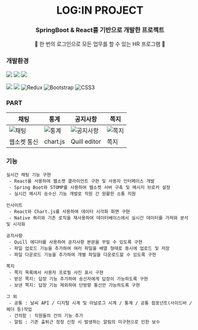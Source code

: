 <div align="center">
  
# LOG:IN PROJECT

### SpringBoot & React를 기반으로 개발한 프로젝트
🥼 한 번의 로그인으로 모든 업무를 할 수 있는 HR 프로그램 🧥

</div>

### 개발환경

<img src="https://img.shields.io/badge/java-007396?style=for-the-badge&logo=OpenJDK&logoColor=white"> <img src="https://img.shields.io/badge/springboot-6DB33F?style=for-the-badge&logo=springboot&logoColor=white"> <img src="https://img.shields.io/badge/MySQL-4479A1?style=for-the-badge&logo=MySQL&logoColor=white">

<img src="https://img.shields.io/badge/React-61DAFB?style=for-the-badge&logo=React&logoColor=white"> <img src="https://img.shields.io/badge/JavaScript-F7DF1E?style=for-the-badge&logo=JavaScript&logoColor=white"> ![Redux](https://img.shields.io/badge/redux-%23593d88.svg?style=for-the-badge&logo=redux&logoColor=white) ![Bootstrap](https://img.shields.io/badge/bootstrap-%238511FA.svg?style=for-the-badge&logo=bootstrap&logoColor=white) ![CSS3](https://img.shields.io/badge/css3-%231572B6.svg?style=for-the-badge&logo=css3&logoColor=white)


### PART

|채팅|통계|공지사항|쪽지|
|---|---|---|---|
|![채팅](https://github.com/her9797/LOGIN/assets/153487372/43d4966e-d2dc-40c1-b734-e0e4d6363a16)|![통계](https://github.com/her9797/LOGIN/assets/153487372/8401cf06-300d-4c33-9762-31f10c647fa1)|![공지사항](https://github.com/her9797/LOGIN/assets/153487372/263e282e-e35e-44fc-a8a5-f68f56aa4729)|![쪽지](https://github.com/her9797/LOGIN/assets/153487372/1d3e031f-2f3a-48be-b632-a185b920aaef)|
|웹소켓 통신|chart.js|Quill editor|쪽지|

### 기능
```
실시간 채팅 기능 구현
 - React를 사용하여 웹소켓 클라이언트 구현 및 사용자 인터페이스 개발
 - Spring Boot와 STOMP를 사용하여 웹소켓 서버 구축 및 메시지 브로커 설정
 - 실시간 메시지 송수신 기능 개발로 직원 간 원활한 소통 지원

인사이트
 - React와 Chart.js를 사용하여 데이터 시각화 화면 구현
 - Native 쿼리와 기존 로직을 재사용하여 데이터베이스에서 실시간 데이터를 가져와 분석 및 시각화

공지사항
 - Quill 에디터를 사용하여 공지사항 본문을 꾸밀 수 있도록 구현
 - 파일 업로드 기능을 추가하여 여러 파일을 배열 형태로 동시에 업로드 및 저장
 - 파일 다운로드 기능을 추가하여 개별 파일을 다운로드할 수 있도록 구현

쪽지
 - 쪽지 목록에서 사용자 프로필 사진 표시 구현
 - 받은 쪽지: 답장 기능 추가하여 송신자에게 답장이 가능하도록 구현
 - 보낸 쪽지: 답장 기능 제외하여 단방향 통신만 가능하도록 구현

그 외
 - 공통 : 날씨 API / 디지털 시계 및 아날로그 시계 / 통계 / 공통 컴포넌트(사이드바 / 헤더 등)작업
 - 건의함 : 직원들의 건의 기능 추가
 - 알림 : 기존 출퇴근 정정 신청 시 발생하는 알림의 미구현으로 인한 보수
```
